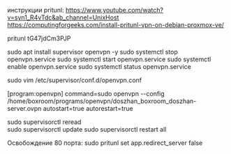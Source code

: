 инструкции pritunl:
https://www.youtube.com/watch?v=syn1_R4vTdc&ab_channel=UnixHost
https://computingforgeeks.com/install-pritunl-vpn-on-debian-proxmox-ve/


pritunl
tG47jdCm3PJP

sudo apt install supervisor openvpn -y
sudo systemctl stop openvpn.service
sudo systemctl start openvpn.service
sudo systemctl enable openvpn.service
sudo systemctl status openvpn.service

sudo vim /etc/supervisor/conf.d/openvpn.conf

[program:openvpn]
command=sudo openvpn --config /home/boxroom/programs/openvpn/doszhan_boxroom_doszhan-server.ovpn
autostart=true
autorestart=true


sudo supervisorctl reread   
sudo supervisorctl update
sudo supervisorctl restart all


Освобождение 80 порта:
sudo pritunl set app.redirect_server false
